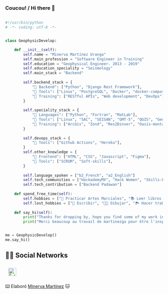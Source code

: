 ### Coucou! / Hi there 👋

```python

#!/usr/bin/python
# -*- coding: utf-8 -*-


class GeophysicDevelop:

    def __init__(self):
        self.name = "Minerva Martínez Uranga"
        self.main_profession = "Software Engineer in Training"
        self.education = "Geophysical Engineer. 2013 - 2019"
        self.education_speciality = "Seismology"
        self.main_stack = "Backend"
        
        self.backend_stack = {
            "🔧 Backend": ["Python", "Django Rest Framework"],
            "🧵 Tools": ["Linux", "PostgreSQL", "Docker", "docker-compose", "Thunder-Client", "GIT", "Postman"],
            "🚀 Training": ["RESTful APIs", "Web development", "DevOps"],
        }
        
        self.speciality_stack = {
            "🔧 Languages": ["Python", "Fortran", "MatLab"],
            "🧵 Tools": ["Linux", "SAC", "SEISAN", "GMT-5", "QGIS", "Geopsy"],
            "🚀 Training": ["ArcGis", "Zond", "Res2Dinver", "Oasis-montaj"],
        }
        
        self.devops_stack = {
            "🧵 Tools": ["Github Actions", "Heroku"],
        }
        self.other_knowledge = {
            "🎨 Frontend": ["HTML", "CSS", "Javascript", "Figma"],
            "🧵 Tools": ["SCRUM", "Soft-skills"],
        }
        
        self.language_spoken = ["b2_French", "a2_English"]
        self.tech_communities = ["HackademyMX", "Hack Women", "Skills-For-Women-In-Tech"]
        self.tech_contribution = ["Backend Padawan"]
        
    def spend_free_time(self):
        self.hobbies = ["🥋 Practicar Artes Marciales", "📚 Leer libros de ciencia ficción y terror", "👩‍🍳 Cocinar"]
        self.lost_hobbies = ["📖 Escribir", "👩‍🎨 Dibujar", "🏞 Hacer trabajo de campo"]
        
    def say_hi(self):
        print("Thanks for dropping by, hope you find some of my work interesting.")
        print("Merci beaucoup au travail de martinezga pour être l'inspiration au moment d'écrire ce code.")


me = GeophysicDevelop()
me.say_hi()

```

## 🐱‍💻 Social Networks

[<img src="https://img.shields.io/badge/Linkedin-follow-ff69b4?style=social&logo=linkedin" height="25em" align="center" alt="Follow Minerva on LinkedIn" title="Follow Minerva on LinkedIn" style="padding:10px"/>](https://www.linkedin.com/in/minerva-mart%C3%ADnez-a0761824b)


⌨️ Elaboró [Minerva Martínez](https://github.com/Negris2016) 🐱

<!--
**Negris2016/Negris2016** is a ✨ _special_ ✨ repository because its `README.md` (this file) appears on your GitHub profile.

Here are some ideas to get you started:

- 🔭 I’m currently working on ...
- 🌱 I’m currently learning ...
- 👯 I’m looking to collaborate on ...
- 🤔 I’m looking for help with ...
- 💬 Ask me about ...
- 📫 How to reach me: ...
- 😄 Pronouns: ...
- ⚡ Fun fact: ...
-->
